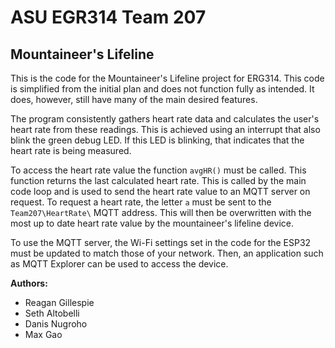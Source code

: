 # **ASU EGR314 Team 207**
## Mountaineer's Lifeline

This is the code for the Mountaineer's Lifeline project for ERG314. This code is simplified from the initial plan and does not function fully as intended. It does, however, still have many of the main desired features.

The program consistently gathers heart rate data and calculates the user's heart rate from these readings. This is achieved using an interrupt that also blink the green debug LED. If this LED is blinking, that indicates that the heart rate is being measured.

To access the heart rate value the function ```avgHR()``` must be called. This function returns the last calculated heart rate. This is called by the main code loop and is used to send the heart rate value to an MQTT server on request. To request a heart rate, the letter ```a``` must be sent to the ```Team207\HeartRate\``` MQTT address. This will then be overwritten with the most up to date heart rate value by the mountaineer's lifeline device.

To use the MQTT server, the Wi-Fi settings set in the code for the ESP32 must be updated to match those of your network. Then, an application such as MQTT Explorer can be used to access the device.

**Authors:**
- Reagan Gillespie
- Seth Altobelli
- Danis Nugroho
- Max Gao
